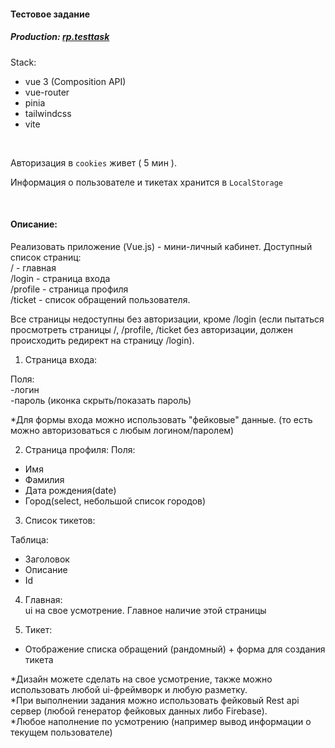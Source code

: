 #### Тестовое задание   
##### Production:     [rp.testtask](https://testtask_rp.dsa25.ru/)

Stack:
- vue 3 (Composition API)
- vue-router
- pinia
- tailwindcss
- vite
</br>

Авторизация в `cookies`  живет ( 5 мин ).   

Информация о пользователе и тикетах хранится в `LocalStorage`  

</br>

#### Описание: 
Реализовать приложение (Vue.js) - мини-личный кабинет. Доступный список страниц: </br>
    / - главная </br>
    /login - страница входа </br>
    /profile - страница профиля </br>
    /ticket - список обращений пользователя. </br>
    
Все страницы недоступны без авторизации, кроме /login (если пытаться просмотреть страницы /, /profile, /ticket без авторизации, должен происходить редирект на страницу /login).

1) Страница входа:

Поля: </br>
-логин </br>
-пароль (иконка скрыть/показать пароль)

*Для формы входа можно использовать "фейковые" данные. (то есть можно авторизоваться с любым логином/паролем)

2) Страница профиля:
Поля:
- Имя
- Фамилия
- Дата рождения(date)
- Город(select, небольшой список городов)

3) Список тикетов:

Таблица:
- Заголовок
- Описание
- Id

4) Главная: </br>
ui на свое усмотрение. Главное наличие этой страницы

5) Тикет:
- Отображение списка обращений (рандомный) + форма для создания тикета

*Дизайн можете сделать на свое усмотрение, также можно использовать любой ui-фреймворк и любую разметку. </br>
*При выполнении задания можно использовать фейковый Rest api сервер (любой генератор фейковых данных либо Firebase). </br>
*Любое наполнение по усмотрению (например вывод информации о текущем пользователе) </br>
